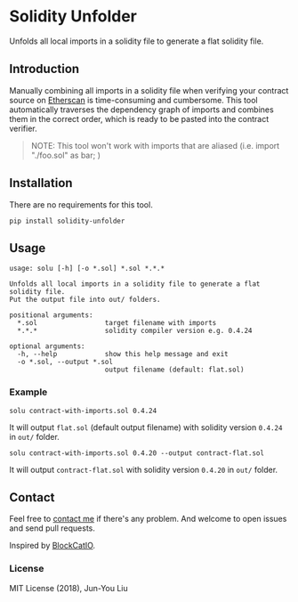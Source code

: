 # Solidity Unfolder

Unfolds all local imports in a solidity file to generate a flat solidity file.


## Introduction
Manually combining all imports in a solidity file when verifying your contract source on [Etherscan](https://etherscan.io) is time-consuming and cumbersome. This tool automatically traverses the dependency graph of imports and combines them in the correct order, which is ready to be pasted into the contract verifier.

> NOTE: This tool won't work with imports that are aliased (i.e. import "./foo.sol" as bar; )


## Installation

There are no requirements for this tool.

```
pip install solidity-unfolder
```


## Usage

```
usage: solu [-h] [-o *.sol] *.sol *.*.*

Unfolds all local imports in a solidity file to generate a flat solidity file.
Put the output file into out/ folders.

positional arguments:
  *.sol                 target filename with imports
  *.*.*                 solidity compiler version e.g. 0.4.24

optional arguments:
  -h, --help            show this help message and exit
  -o *.sol, --output *.sol
                        output filename (default: flat.sol)
```

### Example

```
solu contract-with-imports.sol 0.4.24
```
It will output `flat.sol` (default output filename) with solidity version `0.4.24` in `out/` folder.

```
solu contract-with-imports.sol 0.4.20 --output contract-flat.sol
```
It will output `contract-flat.sol` with solidity version `0.4.20` in `out/` folder.


## 	Contact
Feel free to [contact me](mailto:junyouliu9@gmail.com) if there's any problem. And welcome to open issues and send pull requests.

Inspired by [BlockCatIO](https://github.com/BlockCatIO/solidity-flattener).

### License

MIT License (2018), Jun-You Liu
